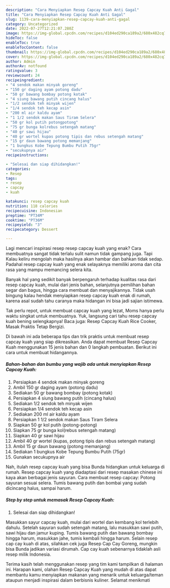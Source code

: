 ```yaml
---
description: "Cara Menyiapkan Resep Capcay Kuah Anti Gagal"
title: "Cara Menyiapkan Resep Capcay Kuah Anti Gagal"
slug: 1139-cara-menyiapkan-resep-capcay-kuah-anti-gagal
category: Uncategorized
date: 2022-07-27T12:21:07.280Z
image: https://img-global.cpcdn.com/recipes/d104ed290ca189a2/680x482cq70/resep-capcay-kuah-foto-resep-utama.jpg
hideToc: false
enableToc: true
enableTocContent: false
thumbnail: https://img-global.cpcdn.com/recipes/d104ed290ca189a2/680x482cq70/resep-capcay-kuah-foto-resep-utama.jpg
cover: https://img-global.cpcdn.com/recipes/d104ed290ca189a2/680x482cq70/resep-capcay-kuah-foto-resep-utama.jpg
author: Admin
authorAv: notfound
ratingvalue: 3
reviewcount: 24
recipeingredient:
- "4 sendok makan minyak goreng"
- "150 gr daging ayam potong dadu"
- "50 gr bawang bombay potong kotak"
- "4 siung bawang putih cincang halus"
- "1/2 sendok teh minyak wijen"
- "1/4 sendok teh kecap asin"
- "200 ml air kaldu ayam"
- "1 1/2 sendok makan Saus Tiram Selera"
- "50 gr kol putih potongpotong"
- "75 gr bunga kolrebus setengah matang"
- "40 gr sawi hijau"
- "40 gr wortel kupas potong tipis dan rebus setengah matang"
- "15 gr daun bawang potong memanjang"
- "1 bungkus Kobe Tepung Bumbu Putih 75gr"
- "secukupnya air"
recipeinstructions:

- "Selesai dan siap dihidangkan!"
categories:
- Resep
tags:
- resep
- capcay
- kuah

katakunci: resep capcay kuah 
nutrition: 118 calories
recipecuisine: Indonesian
preptime: "PT34M"
cooktime: "PT36M"
recipeyield: "3"
recipecategory: Dessert

---
```



Lagi mencari inspirasi resep resep capcay kuah yang enak? Cara membuatnya sangat tidak terlalu sulit namun tidak gampang juga. Tapi Kalau keliru mengolah maka hasilnya akan hambar dan bahkan tidak sedap. Padahal resep capcay kuah yang enak selayaknya memiliki aroma dan cita rasa yang mampu memancing selera kita.


Banyak hal yang sedikit banyak berpengaruh terhadap kualitas rasa dari resep capcay kuah, mulai dari jenis bahan, selanjutnya pemilihan bahan segar dan bagus, hingga cara membuat dan menyajikannya. Tidak usah bingung kalau hendak menyiapkan resep capcay kuah enak di rumah, karena asal sudah tahu caranya maka hidangan ini bisa jadi sajian istimewa.

Tak perlu repot, untuk membuat capcay kuah yang lezat, Moms hanya perlu waktu singkat untuk membuatnya. Yuk, langsung cari tahu resep capcay kuah bening selengkapnya! Baca juga: Resep Capcay Kuah Rice Cooker, Masak Praktis Tetap Bergizi.


Di bawah ini ada beberapa tips dan trik praktis untuk membuat resep capcay kuah yang siap dikreasikan. Anda dapat membuat Resep Capcay Kuah menggunakan 15 jenis bahan dan 0 langkah pembuatan. Berikut ini cara untuk membuat hidangannya.

<!--inarticleads1-->

##### Bahan-bahan dan bumbu yang wajib ada untuk menyiapkan Resep Capcay Kuah:

1. Persiapkan 4 sendok makan minyak goreng
1. Ambil 150 gr daging ayam (potong dadu)
1. Sediakan 50 gr bawang bombay (potong kotak)
1. Persiapkan 4 siung bawang putih (cincang halus)
1. Sediakan 1/2 sendok teh minyak wijen
1. Persiapkan 1/4 sendok teh kecap asin
1. Sediakan 200 ml air kaldu ayam
1. Persiapkan 1 1/2 sendok makan Saus Tiram Selera
1. Siapkan 50 gr kol putih (potong-potong)
1. Siapkan 75 gr bunga kol(rebus setengah matang)
1. Siapkan 40 gr sawi hijau
1. Ambil 40 gr wortel (kupas, potong tipis dan rebus setengah matang)
1. Ambil 15 gr daun bawang (potong memanjang)
1. Sediakan 1 bungkus Kobe Tepung Bumbu Putih (75gr)
1. Gunakan secukupnya air


Nah, itulah resep capcay kuah yang bisa Bunda hidangkan untuk keluarga di rumah. Resep capcay kuah yang diadaptasi dari resep masakan chinese ini kaya akan berbagai jenis sayuran. Cara membuat resep capcay: Potong sayuran sesuai selera. Tumis bawang putih dan bombai yang sudah dicincang halus, sampai harum. 

<!--inarticleads2-->

##### Step by step untuk memasak Resep Capcay Kuah:


1. Selesai dan siap dihidangkan!

Masukkan sayur capcay kuah, mulai dari wortel dan kembang kol terlebih dahulu. Setelah sayuran sudah setengah matang, lalu masukkan sawi putih, sawi hijau dan jamur kuping. Tumis bawang putih dan bawang bombay hingga harum, masukkan jahe, tumis kembali hingga harum. Selain resep cap cay kuah di atas, silahkan cek juga Resep Cap Cay Goreng, mungkin bisa Bunda jadikan variasi dirumah. Cap cay kuah sebenarnya tidaklah asli resep milik Indonesia. 

Terima kasih telah menggunakan resep yang tim kami tampilkan di halaman ini. Harapan kami, olahan Resep Capcay Kuah yang mudah di atas dapat membantu kamu menyiapkan makanan yang menarik untuk keluarga/teman ataupun menjadi inspirasi dalam berbisnis kuliner. Selamat menikmati
